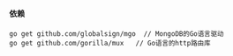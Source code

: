 #### 依赖  

```
go get github.com/globalsign/mgo  // MongoDB的Go语言驱动
go get github.com/gorilla/mux   // Go语言的http路由库
```

